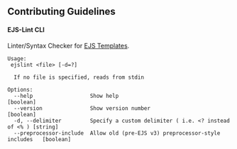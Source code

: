 ## Contributing Guidelines

#### EJS-Lint CLI

Linter/Syntax Checker for [EJS Templates](https://github.com/mde/ejs).

```
Usage:
 ejslint <file> [-d=?]

  If no file is specified, reads from stdin

Options:
  --help                  Show help                                            [boolean]
  --version               Show version number                                  [boolean]
  -d, --delimiter         Specify a custom delimiter ( i.e. <? instead of <% ) [string]
  --preprocessor-include  Allow old (pre-EJS v3) preprocessor-style includes   [boolean]
```